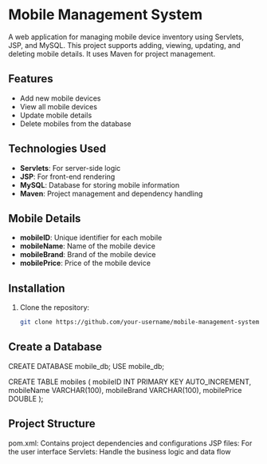 # Mobile Management System

A web application for managing mobile device inventory using Servlets, JSP, and MySQL. This project supports adding, viewing, updating, and deleting mobile details. It uses Maven for project management.

## Features
- Add new mobile devices
- View all mobile devices
- Update mobile details
- Delete mobiles from the database

## Technologies Used
- **Servlets**: For server-side logic
- **JSP**: For front-end rendering
- **MySQL**: Database for storing mobile information
- **Maven**: Project management and dependency handling

## Mobile Details
- **mobileID**: Unique identifier for each mobile
- **mobileName**: Name of the mobile device
- **mobileBrand**: Brand of the mobile device
- **mobilePrice**: Price of the mobile device

## Installation

1. Clone the repository:
   ```bash
   git clone https://github.com/your-username/mobile-management-system.git
   
## Create a Database
CREATE DATABASE mobile_db;
USE mobile_db;

CREATE TABLE mobiles (
    mobileID INT PRIMARY KEY AUTO_INCREMENT,
    mobileName VARCHAR(100),
    mobileBrand VARCHAR(100),
    mobilePrice DOUBLE
);
## Project Structure
pom.xml: Contains project dependencies and configurations
JSP files: For the user interface
Servlets: Handle the business logic and data flow
